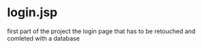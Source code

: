 # login.jsp
first part of the project the login page that has to be retouched and comleted with a database
